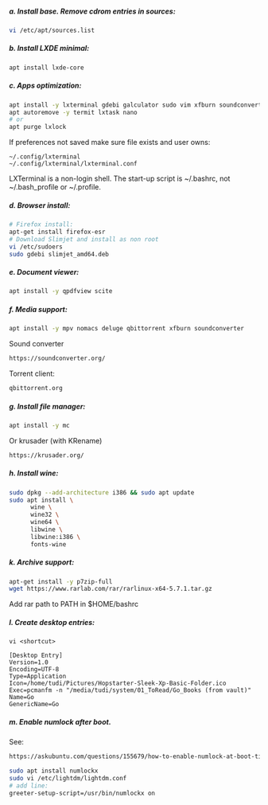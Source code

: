 ##### a. Install base. Remove cdrom entries in sources:
```bash
vi /etc/apt/sources.list
```
##### b. Install LXDE minimal:
```bash
apt install lxde-core
```
##### c. Apps optimization:
```bash
apt install -y lxterminal gdebi galculator sudo vim xfburn soundconverter mc p7zip-full qpdfview qbittorrent scite
apt autoremove -y termit lxtask nano
# or
apt purge lxlock
```
If preferences not saved make sure file exists and user owns:
```vim
~/.config/lxterminal
~/.config/lxterminal/lxterminal.conf
```
LXTerminal is a non-login shell. 
The start-up script is ~/.bashrc, not ~/.bash_profile or ~/.profile.

##### d. Browser install:
```bash
# Firefox install:
apt-get install firefox-esr
# Download Slimjet and install as non root
vi /etc/sudoers
sudo gdebi slimjet_amd64.deb
```
##### e. Document viewer:
```bash
apt install -y qpdfview scite
```
##### f. Media support:
```bash
apt install -y mpv nomacs deluge qbittorrent xfburn soundconverter
```
Sound converter
```html
https://soundconverter.org/
```
Torrent client:
```html
qbittorrent.org
```
##### g. Install file manager:
```bash
apt install -y mc
```
Or krusader (with KRename)
```html
https://krusader.org/
```
##### h. Install wine:
```bash
sudo dpkg --add-architecture i386 && sudo apt update
sudo apt install \
      wine \
      wine32 \
      wine64 \
      libwine \
      libwine:i386 \
      fonts-wine
```
##### k. Archive support:
```bash
apt-get install -y p7zip-full
wget https://www.rarlab.com/rar/rarlinux-x64-5.7.1.tar.gz
```
Add rar path to PATH in $HOME/bashrc
##### l. Create desktop entries:
```vim
vi <shortcut>

[Desktop Entry]
Version=1.0
Encoding=UTF-8
Type=Application
Icon=/home/tudi/Pictures/Hopstarter-Sleek-Xp-Basic-Folder.ico
Exec=pcmanfm -n "/media/tudi/system/01_ToRead/Go_Books (from vault)"
Name=Go
GenericName=Go
```
##### m. Enable numlock after boot. 
See:
```html
https://askubuntu.com/questions/155679/how-to-enable-numlock-at-boot-time-for-login-screen
```
```bash
sudo apt install numlockx
sudo vi /etc/lightdm/lightdm.conf
# add line:
greeter-setup-script=/usr/bin/numlockx on
```
